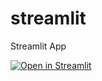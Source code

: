 # streamlit
Streamlit App

[![Open in Streamlit](https://static.streamlit.io/badges/streamlit_badge_black_white.svg)](https://share.streamlit.io/enforcer007/streamlit/main/app.py)
